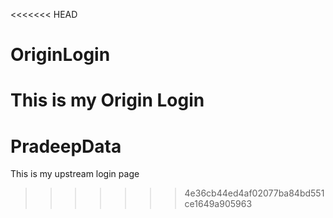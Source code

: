 <<<<<<< HEAD
# OriginLogin
This is my Origin Login
=======
# PradeepData
This is my upstream login page
>>>>>>> 4e36cb44ed4af02077ba84bd551ce1649a905963
